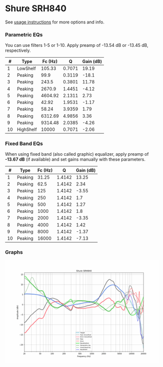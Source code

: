# Shure SRH840
See [usage instructions](https://github.com/jaakkopasanen/AutoEq#usage) for more options and info.

### Parametric EQs
You can use filters 1-5 or 1-10. Apply preamp of -13.54 dB or -13.45 dB, respectively.

|   # | Type      |   Fc (Hz) |      Q |   Gain (dB) |
|-----|-----------|-----------|--------|-------------|
|   1 | LowShelf  |    105.33 | 0.7071 |       19.19 |
|   2 | Peaking   |     99.9  | 0.3119 |      -18.1  |
|   3 | Peaking   |    243.5  | 0.3801 |       11.78 |
|   4 | Peaking   |   2670.9  | 1.4451 |       -4.12 |
|   5 | Peaking   |   4604.92 | 2.1311 |        2.73 |
|   6 | Peaking   |     42.92 | 1.9531 |       -1.17 |
|   7 | Peaking   |     58.24 | 3.9359 |        1.79 |
|   8 | Peaking   |   6312.69 | 4.9856 |        3.36 |
|   9 | Peaking   |   9314.48 | 2.0385 |       -4.26 |
|  10 | HighShelf |  10000    | 0.7071 |       -2.06 |

### Fixed Band EQs
When using fixed band (also called graphic) equalizer, apply preamp of **-13.67 dB** (if available) and set gains manually with these parameters.

|   # | Type    |   Fc (Hz) |      Q |   Gain (dB) |
|-----|---------|-----------|--------|-------------|
|   1 | Peaking |     31.25 | 1.4142 |       13.25 |
|   2 | Peaking |     62.5  | 1.4142 |        2.34 |
|   3 | Peaking |    125    | 1.4142 |       -3.55 |
|   4 | Peaking |    250    | 1.4142 |        1.7  |
|   5 | Peaking |    500    | 1.4142 |        1.27 |
|   6 | Peaking |   1000    | 1.4142 |        1.8  |
|   7 | Peaking |   2000    | 1.4142 |       -3.35 |
|   8 | Peaking |   4000    | 1.4142 |        1.42 |
|   9 | Peaking |   8000    | 1.4142 |       -1.37 |
|  10 | Peaking |  16000    | 1.4142 |       -7.13 |

### Graphs
![](./Shure%20SRH840.png)
